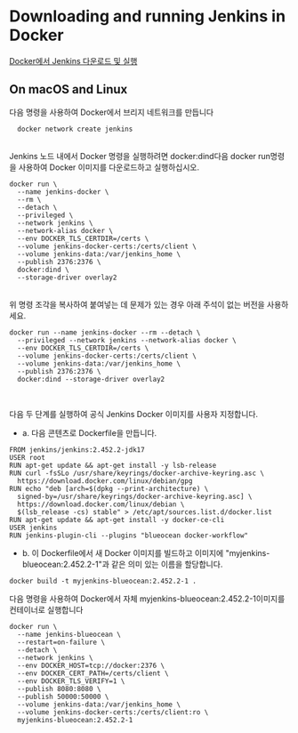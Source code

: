 <h1>Downloading and running Jenkins in Docker</h1>
<a href="https://www.jenkins.io/doc/book/installing/docker/#downloading-and-running-jenkins-in-docker">Docker에서 Jenkins 다운로드 및 실행</a>
<br>
<h2>On macOS and Linux</h2>
다음 명령을 사용하여 Docker에서 브리지 네트워크를 만듭니다

```
  docker network create jenkins
```
<br>
Jenkins 노드 내에서 Docker 명령을 실행하려면 docker:dind다음 docker run명령을 사용하여 Docker 이미지를 다운로드하고 실행하십시오.

```
docker run \
  --name jenkins-docker \
  --rm \
  --detach \
  --privileged \
  --network jenkins \
  --network-alias docker \
  --env DOCKER_TLS_CERTDIR=/certs \
  --volume jenkins-docker-certs:/certs/client \
  --volume jenkins-data:/var/jenkins_home \
  --publish 2376:2376 \
  docker:dind \
  --storage-driver overlay2
```
<br>
위 명령 조각을 복사하여 붙여넣는 데 문제가 있는 경우 아래 주석이 없는 버전을 사용하세요.

```
docker run --name jenkins-docker --rm --detach \
  --privileged --network jenkins --network-alias docker \
  --env DOCKER_TLS_CERTDIR=/certs \
  --volume jenkins-docker-certs:/certs/client \
  --volume jenkins-data:/var/jenkins_home \
  --publish 2376:2376 \
  docker:dind --storage-driver overlay2
```
<br>

다음 두 단계를 실행하여 공식 Jenkins Docker 이미지를 사용자 지정합니다.

  - a. 다음 콘텐츠로 Dockerfile을 만듭니다.

```
FROM jenkins/jenkins:2.452.2-jdk17
USER root
RUN apt-get update && apt-get install -y lsb-release
RUN curl -fsSLo /usr/share/keyrings/docker-archive-keyring.asc \
  https://download.docker.com/linux/debian/gpg
RUN echo "deb [arch=$(dpkg --print-architecture) \
  signed-by=/usr/share/keyrings/docker-archive-keyring.asc] \
  https://download.docker.com/linux/debian \
  $(lsb_release -cs) stable" > /etc/apt/sources.list.d/docker.list
RUN apt-get update && apt-get install -y docker-ce-cli
USER jenkins
RUN jenkins-plugin-cli --plugins "blueocean docker-workflow"
```

  - b. 이 Dockerfile에서 새 Docker 이미지를 빌드하고 이미지에 "myjenkins-blueocean:2.452.2-1"과 같은 의미 있는 이름을 할당합니다.

```
docker build -t myjenkins-blueocean:2.452.2-1 .
```

다음 명령을 사용하여 Docker에서 자체 myjenkins-blueocean:2.452.2-1이미지를 컨테이너로 실행합니다

```
docker run \
  --name jenkins-blueocean \
  --restart=on-failure \
  --detach \
  --network jenkins \
  --env DOCKER_HOST=tcp://docker:2376 \
  --env DOCKER_CERT_PATH=/certs/client \
  --env DOCKER_TLS_VERIFY=1 \
  --publish 8080:8080 \
  --publish 50000:50000 \
  --volume jenkins-data:/var/jenkins_home \
  --volume jenkins-docker-certs:/certs/client:ro \
  myjenkins-blueocean:2.452.2-1
```
